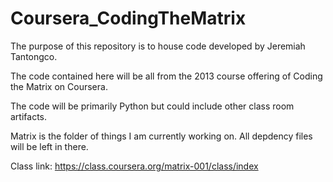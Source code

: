 Coursera_CodingTheMatrix
========================

The purpose of this repository is to house code developed by Jeremiah Tantongco.

The code contained here will be all from the 2013 course offering of Coding the Matrix on Coursera.

The code will be primarily Python but could include other class room artifacts.

Matrix is the folder of things I am currently working on.
All depdency files will be left in there.

Class link:
https://class.coursera.org/matrix-001/class/index

